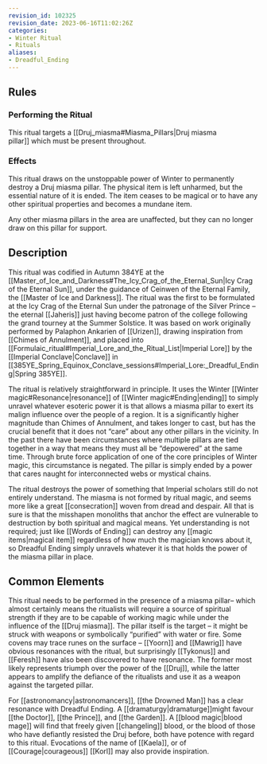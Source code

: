 ```yaml
---
revision_id: 102325
revision_date: 2023-06-16T11:02:26Z
categories:
- Winter Ritual
- Rituals
aliases:
- Dreadful_Ending
---
```


## Rules

### Performing the Ritual
 This ritual targets a [[Druj_miasma#Miasma_Pillars|Druj miasma pillar]] which must be present throughout.

### Effects
This ritual draws on the unstoppable power of Winter to permanently destroy a Druj miasma pillar. The physical item is left unharmed, but the essential nature of it is ended. The item ceases to be magical or to have any other spiritual properties and becomes a mundane item.

Any other miasma pillars in the area are unaffected, but they can no longer draw on this pillar for support.

## Description
This ritual was codified in Autumn 384YE at the [[Master_of_Ice_and_Darkness#The_Icy_Crag_of_the_Eternal_Sun|Icy Crag of the Eternal Sun]], under the guidance of Ceinwen of the Eternal Family, the [[Master of Ice and Darkness]]. The ritual was the first to be formulated at the Icy Crag of the Eternal Sun under the patronage of the Silver Prince – the eternal [[Jaheris]] just having become patron of the college following the grand tourney at the Summer Solstice. It was based on work originally performed by Palaphon Ankarien of [[Urizen]], drawing inspiration from [[Chimes of Annulment]], and placed into [[Formulaic_ritual#Imperial_Lore_and_the_Ritual_List|Imperial Lore]] by the [[Imperial Conclave|Conclave]] in [[385YE_Spring_Equinox_Conclave_sessions#Imperial_Lore:_Dreadful_Ending|Spring 385YE]].

The ritual is relatively straightforward in principle. It uses the Winter [[Winter magic#Resonance|resonance]] of [[Winter magic#Ending|ending]] to simply unravel whatever esoteric power it is that allows a miasma pillar to exert its malign influence over the people of a region. It is a significantly higher magnitude than Chimes of Annulment, and takes longer to cast, but has the crucial benefit that it does not “care” about any other pillars in the vicinity. In the past there have been circumstances where multiple pillars are tied together in a way that means they must all be “depowered” at the same time. Through brute force application of one of the core principles of Winter magic, this circumstance is negated. The pillar is simply ended by a power that cares naught for interconnected webs or mystical chains.

The ritual destroys the power of something that Imperial scholars still do not entirely understand. The miasma is not formed by ritual magic, and seems more like a great [[consecration]] woven from dread and despair. All that is sure is that the misshapen monoliths that anchor the effect are vulnerable to destruction by both spiritual and magical means. Yet understanding is not required; just like [[Words of Ending]] can destroy any [[magic items|magical item]] regardless of how much the magician knows about it, so Dreadful Ending simply unravels whatever it is that holds the power of the miasma pillar in place.

## Common Elements
This ritual needs to be performed in the presence of a miasma pillar– which almost certainly means the ritualists will require a source of spiritual strength if they are to be capable of working magic while under the influence of the [[Druj miasma]]. The pillar itself is the target – it might be struck with weapons or symbolically “purified” with water or fire. Some covens may trace runes on the surface – [[Yoorn]] and [[Mawrig]] have obvious resonances with the ritual, but surprisingly [[Tykonus]] and [[Feresh]] have also been discovered to have resonance. The former most likely represents triumph over the power of the [[Druj]], while the latter appears to amplify the defiance of the ritualists and use it as a weapon against the targeted pillar.

For [[astronomancy|astronomancers]], [[the Drowned Man]] has a clear resonance with Dreadful Ending. A [[dramaturgy|dramaturge]]might favour [[the Doctor]], [[the Prince]], and [[the Garden]]. A [[blood magic|blood mage]] will find that freely given [[changeling]] blood, or the blood of those who have defiantly resisted the Druj before, both have potence with regard to this ritual. Evocations of the name of [[Kaela]], or of [[Courage|courageous]] [[Korl]] may also provide inspiration.

